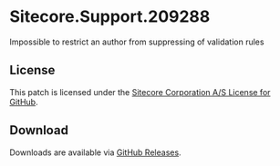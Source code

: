 # Sitecore.Support.209288
Impossible to restrict an author from suppressing of validation rules

## License  
This patch is licensed under the [Sitecore Corporation A/S License for GitHub](https://github.com/sitecoresupport/Sitecore.Support.209288/blob/master/LICENSE).  

## Download  
Downloads are available via [GitHub Releases](https://github.com/sitecoresupport/Sitecore.Support.209288/releases).  
